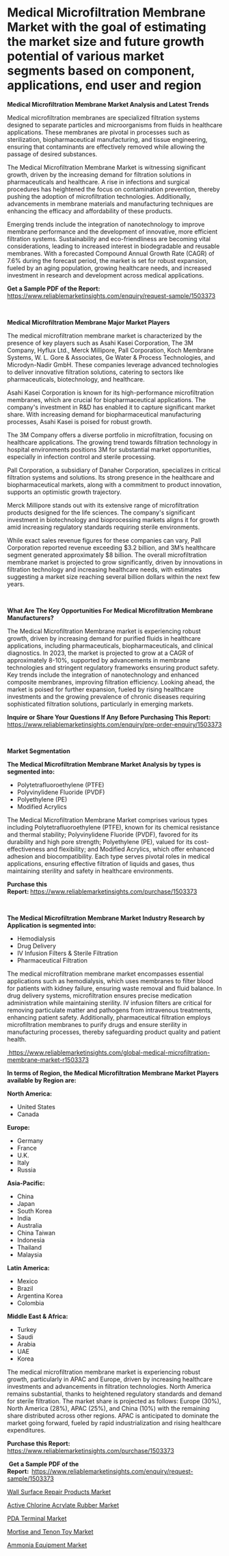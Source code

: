 <p><h1>Medical Microfiltration Membrane Market with the goal of estimating the market size and future growth potential of various market segments based on component, applications, end user and region</h1></p><p><strong>Medical Microfiltration Membrane Market Analysis and Latest Trends</strong></p>
<p><p>Medical microfiltration membranes are specialized filtration systems designed to separate particles and microorganisms from fluids in healthcare applications. These membranes are pivotal in processes such as sterilization, biopharmaceutical manufacturing, and tissue engineering, ensuring that contaminants are effectively removed while allowing the passage of desired substances. </p><p>The Medical Microfiltration Membrane Market is witnessing significant growth, driven by the increasing demand for filtration solutions in pharmaceuticals and healthcare. A rise in infections and surgical procedures has heightened the focus on contamination prevention, thereby pushing the adoption of microfiltration technologies. Additionally, advancements in membrane materials and manufacturing techniques are enhancing the efficacy and affordability of these products.</p><p>Emerging trends include the integration of nanotechnology to improve membrane performance and the development of innovative, more efficient filtration systems. Sustainability and eco-friendliness are becoming vital considerations, leading to increased interest in biodegradable and reusable membranes. With a forecasted Compound Annual Growth Rate (CAGR) of 7.6% during the forecast period, the market is set for robust expansion, fueled by an aging population, growing healthcare needs, and increased investment in research and development across medical applications.</p></p>
<p><strong>Get a Sample PDF of the Report:&nbsp;</strong> <a href="https://www.reliablemarketinsights.com/enquiry/request-sample/1503373?utm_campaign=1197&utm_medium=2&utm_source=Github&utm_content=ia&utm_term=27092024&utm_id=medical-microfiltration-membrane">https://www.reliablemarketinsights.com/enquiry/request-sample/1503373</a></p>
<p>&nbsp;</p>
<p><strong>Medical Microfiltration Membrane Major Market Players</strong></p>
<p><p>The medical microfiltration membrane market is characterized by the presence of key players such as Asahi Kasei Corporation, The 3M Company, Hyflux Ltd., Merck Millipore, Pall Corporation, Koch Membrane Systems, W. L. Gore & Associates, Ge Water & Process Technologies, and Microdyn-Nadir GmbH. These companies leverage advanced technologies to deliver innovative filtration solutions, catering to sectors like pharmaceuticals, biotechnology, and healthcare.</p><p>Asahi Kasei Corporation is known for its high-performance microfiltration membranes, which are crucial for biopharmaceutical applications. The company's investment in R&D has enabled it to capture significant market share. With increasing demand for biopharmaceutical manufacturing processes, Asahi Kasei is poised for robust growth.</p><p>The 3M Company offers a diverse portfolio in microfiltration, focusing on healthcare applications. The growing trend towards filtration technology in hospital environments positions 3M for substantial market opportunities, especially in infection control and sterile processing.</p><p>Pall Corporation, a subsidiary of Danaher Corporation, specializes in critical filtration systems and solutions. Its strong presence in the healthcare and biopharmaceutical markets, along with a commitment to product innovation, supports an optimistic growth trajectory.</p><p>Merck Millipore stands out with its extensive range of microfiltration products designed for the life sciences. The company's significant investment in biotechnology and bioprocessing markets aligns it for growth amid increasing regulatory standards requiring sterile environments.</p><p>While exact sales revenue figures for these companies can vary, Pall Corporation reported revenue exceeding $3.2 billion, and 3M’s healthcare segment generated approximately $8 billion. The overall microfiltration membrane market is projected to grow significantly, driven by innovations in filtration technology and increasing healthcare needs, with estimates suggesting a market size reaching several billion dollars within the next few years.</p></p>
<p>&nbsp;</p>
<p><strong>What Are The Key Opportunities For Medical Microfiltration Membrane Manufacturers?</strong></p>
<p><p>The Medical Microfiltration Membrane market is experiencing robust growth, driven by increasing demand for purified fluids in healthcare applications, including pharmaceuticals, biopharmaceuticals, and clinical diagnostics. In 2023, the market is projected to grow at a CAGR of approximately 8-10%, supported by advancements in membrane technologies and stringent regulatory frameworks ensuring product safety. Key trends include the integration of nanotechnology and enhanced composite membranes, improving filtration efficiency. Looking ahead, the market is poised for further expansion, fueled by rising healthcare investments and the growing prevalence of chronic diseases requiring sophisticated filtration solutions, particularly in emerging markets.</p></p>
<p><strong>Inquire or Share Your Questions If Any Before Purchasing This Report:</strong> <a href="https://www.reliablemarketinsights.com/enquiry/pre-order-enquiry/1503373?utm_campaign=1197&utm_medium=2&utm_source=Github&utm_content=ia&utm_term=27092024&utm_id=medical-microfiltration-membrane">https://www.reliablemarketinsights.com/enquiry/pre-order-enquiry/1503373</a></p>
<p>&nbsp;</p>
<p><strong>Market Segmentation</strong></p>
<p><strong>The Medical Microfiltration Membrane Market Analysis by types is segmented into:</strong></p>
<p><ul><li>Polytetrafluoroethylene (PTFE)</li><li>Polyvinylidene Fluoride (PVDF)</li><li>Polyethylene (PE)</li><li>Modified Acrylics</li></ul></p>
<p><p>The Medical Microfiltration Membrane Market comprises various types including Polytetrafluoroethylene (PTFE), known for its chemical resistance and thermal stability; Polyvinylidene Fluoride (PVDF), favored for its durability and high pore strength; Polyethylene (PE), valued for its cost-effectiveness and flexibility; and Modified Acrylics, which offer enhanced adhesion and biocompatibility. Each type serves pivotal roles in medical applications, ensuring effective filtration of liquids and gases, thus maintaining sterility and safety in healthcare environments.</p></p>
<p><strong>Purchase this Report:&nbsp;</strong><a href="https://www.reliablemarketinsights.com/purchase/1503373?utm_campaign=1197&utm_medium=2&utm_source=Github&utm_content=ia&utm_term=27092024&utm_id=medical-microfiltration-membrane">https://www.reliablemarketinsights.com/purchase/1503373</a></p>
<p>&nbsp;</p>
<p><strong>The Medical Microfiltration Membrane Market Industry Research by Application is segmented into:</strong></p>
<p><ul><li>Hemodialysis</li><li>Drug Delivery</li><li>IV Infusion Filters & Sterile Filtration</li><li>Pharmaceutical Filtration</li></ul></p>
<p><p>The medical microfiltration membrane market encompasses essential applications such as hemodialysis, which uses membranes to filter blood for patients with kidney failure, ensuring waste removal and fluid balance. In drug delivery systems, microfiltration ensures precise medication administration while maintaining sterility. IV infusion filters are critical for removing particulate matter and pathogens from intravenous treatments, enhancing patient safety. Additionally, pharmaceutical filtration employs microfiltration membranes to purify drugs and ensure sterility in manufacturing processes, thereby safeguarding product quality and patient health.</p></p>
<p><a href="https://www.reliablemarketinsights.com/global-medical-microfiltration-membrane-market-r1503373?utm_campaign=1197&utm_medium=2&utm_source=Github&utm_content=ia&utm_term=27092024&utm_id=medical-microfiltration-membrane">&nbsp;https://www.reliablemarketinsights.com/global-medical-microfiltration-membrane-market-r1503373</a></p>
<p><strong>In terms of Region, the Medical Microfiltration Membrane Market Players available by Region are:</strong></p>
<p>
    <p> <strong> North America: </strong>
        <ul>
            <li>United States</li>
            <li>Canada</li>
        </ul>
        </p> 
    <p> <strong> Europe: </strong>
        <ul>
            <li>Germany</li>
            <li>France</li>
            <li>U.K.</li>
            <li>Italy</li>
            <li>Russia</li>
        </ul>
        </p> 
    <p> <strong> Asia-Pacific: </strong>
        <ul>
            <li>China</li>
            <li>Japan</li>
            <li>South Korea</li>
            <li>India</li>
            <li>Australia</li>
            <li>China Taiwan</li>
            <li>Indonesia</li>
            <li>Thailand</li>
            <li>Malaysia</li>
        </ul>
        </p> 
    <p> <strong> Latin America: </strong>
        <ul>
            <li>Mexico</li>
            <li>Brazil</li>
            <li>Argentina Korea</li>
            <li>Colombia</li>
        </ul>
        </p> 
    <p> <strong> Middle East & Africa: </strong>
        <ul>
            <li>Turkey</li>
            <li>Saudi</li>
            <li>Arabia</li>
            <li>UAE</li>
            <li>Korea</li>
        </ul>
    </p>
    </p>
<p><p>The medical microfiltration membrane market is experiencing robust growth, particularly in APAC and Europe, driven by increasing healthcare investments and advancements in filtration technologies. North America remains substantial, thanks to heightened regulatory standards and demand for sterile filtration. The market share is projected as follows: Europe (30%), North America (28%), APAC (25%), and China (10%) with the remaining share distributed across other regions. APAC is anticipated to dominate the market going forward, fueled by rapid industrialization and rising healthcare expenditures.</p></p>
<p><strong>Purchase this Report: </strong><a href="https://www.reliablemarketinsights.com/purchase/1503373?utm_campaign=1197&utm_medium=2&utm_source=Github&utm_content=ia&utm_term=27092024&utm_id=medical-microfiltration-membrane">https://www.reliablemarketinsights.com/purchase/1503373</a></p>
<p>&nbsp;<strong>Get a Sample PDF of the Report:&nbsp;&nbsp;</strong><a href="https://www.reliablemarketinsights.com/enquiry/request-sample/1503373?utm_campaign=1197&utm_medium=2&utm_source=Github&utm_content=ia&utm_term=27092024&utm_id=medical-microfiltration-membrane">https://www.reliablemarketinsights.com/enquiry/request-sample/1503373</a></p>
<p><strong></strong></p>
<p><p><a href="https://issuu.com/reportprime-2/docs/wall-surface-repair-products-market_634aaac21c2deb?utm_campaign=1197&utm_medium=2&utm_source=Github&utm_content=ia&utm_term=27092024&utm_id=medical-microfiltration-membrane">Wall Surface Repair Products Market</a></p><p><a href="https://github.com/prosalinda88/Market-Research-Report-List-6/blob/main/active-chlorine-acrylate-rubber-market.md?utm_campaign=1197&utm_medium=2&utm_source=Github&utm_content=ia&utm_term=27092024&utm_id=medical-microfiltration-membrane">Active Chlorine Acrylate Rubber Market</a></p><p><a href="https://www.linkedin.com/pulse/global-pda-terminal-market-trends-analysis-future-growth-i5gke?trackingId=lZ7nApHzSFapkcg53QY0iQ%3D%3D&utm_campaign=1197&utm_medium=2&utm_source=Github&utm_content=ia&utm_term=27092024&utm_id=medical-microfiltration-membrane">PDA Terminal Market</a></p><p><a href="https://issuu.com/reportprime-2/docs/mortise-and-tenon-toy-market-size-2_09d25526244974?utm_campaign=1197&utm_medium=2&utm_source=Github&utm_content=ia&utm_term=27092024&utm_id=medical-microfiltration-membrane">Mortise and Tenon Toy Market</a></p><p><a href="https://www.linkedin.com/pulse/driving-factors-behind-ammonia-equipment-market-trends-0sgie?trackingId=q%2FrkbqxVTPSNM0yLLzhHvw%3D%3D&utm_campaign=1197&utm_medium=2&utm_source=Github&utm_content=ia&utm_term=27092024&utm_id=medical-microfiltration-membrane">Ammonia Equipment Market</a></p></p>